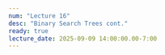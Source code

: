 ```yaml
---
num: "Lecture 16"
desc: "Binary Search Trees cont."
ready: true
lecture_date: 2025-09-09 14:00:00.00-7:00
---
```

